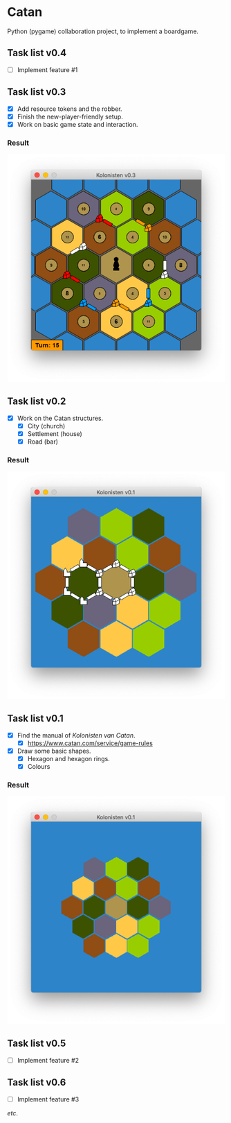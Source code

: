 # Catan
Python (pygame) collaboration project, to implement a boardgame.

## Task list v0.4
- [ ] Implement feature #1

## Task list v0.3
- [x] Add resource tokens and the robber. 
- [x] Finish the new-player-friendly setup.
- [x] Work on basic game state and interaction.

### Result
![Screenshot of this version](/images/base-state.png)

## Task list v0.2
- [x] Work on the Catan structures.
    - [x] City (church)
    - [x] Settlement (house)
    - [x] Road (bar)

### Result
![Screenshot of this version](/images/base-struct.png)

## Task list v0.1
- [x] Find the manual of _Kolonisten van Catan_.
    - [x] https://www.catan.com/service/game-rules
- [x] Draw some basic shapes.
    - [x] Hexagon and hexagon rings.
    - [x] Colours

### Result
![Screenshot of this version](/images/base-colors.png)

## Task list v0.5
- [ ] Implement feature #2

## Task list v0.6
- [ ] Implement feature #3

_etc_.
